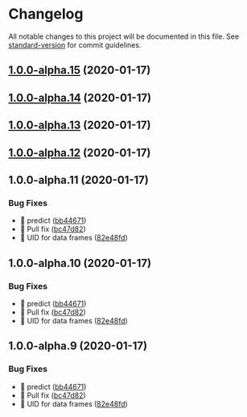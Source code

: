 # Changelog

All notable changes to this project will be documented in this file. See [standard-version](https://github.com/conventional-changelog/standard-version) for commit guidelines.

## [1.0.0-alpha.15](https://git.mvdw-software.com/Maximvdw/openhps-core/compare/v1.0.0-alpha.11...v1.0.0-alpha.15) (2020-01-17)

## [1.0.0-alpha.14](https://git.mvdw-software.com/Maximvdw/openhps-core/compare/v1.0.0-alpha.11...v1.0.0-alpha.14) (2020-01-17)

## [1.0.0-alpha.13](https://git.mvdw-software.com/Maximvdw/openhps-core/compare/v1.0.0-alpha.11...v1.0.0-alpha.13) (2020-01-17)

## [1.0.0-alpha.12](https://git.mvdw-software.com/Maximvdw/openhps-core/compare/v1.0.0-alpha.11...v1.0.0-alpha.12) (2020-01-17)

## 1.0.0-alpha.11 (2020-01-17)


### Bug Fixes

* 🐛 predict ([bb44671](https://git.mvdw-software.com/Maximvdw/openhps-core/commit/bb44671f0c025c70acd101b76cd6439a2e950d12))
* 🐛 Pull fix ([bc47d82](https://git.mvdw-software.com/Maximvdw/openhps-core/commit/bc47d8246cde0beccfda55ff1523ed3efd0a8a45))
* 🐛 UID for data frames ([82e48fd](https://git.mvdw-software.com/Maximvdw/openhps-core/commit/82e48fdd71932f06b86fca42ff7527f98c5b56c8))

## 1.0.0-alpha.10 (2020-01-17)


### Bug Fixes

* 🐛 predict ([bb44671](https://git.mvdw-software.com/Maximvdw/openhps-core/commit/bb44671f0c025c70acd101b76cd6439a2e950d12))
* 🐛 Pull fix ([bc47d82](https://git.mvdw-software.com/Maximvdw/openhps-core/commit/bc47d8246cde0beccfda55ff1523ed3efd0a8a45))
* 🐛 UID for data frames ([82e48fd](https://git.mvdw-software.com/Maximvdw/openhps-core/commit/82e48fdd71932f06b86fca42ff7527f98c5b56c8))

## 1.0.0-alpha.9 (2020-01-17)


### Bug Fixes

* 🐛 predict ([bb44671](https://git.mvdw-software.com/Maximvdw/openhps-core/commit/bb44671f0c025c70acd101b76cd6439a2e950d12))
* 🐛 Pull fix ([bc47d82](https://git.mvdw-software.com/Maximvdw/openhps-core/commit/bc47d8246cde0beccfda55ff1523ed3efd0a8a45))
* 🐛 UID for data frames ([82e48fd](https://git.mvdw-software.com/Maximvdw/openhps-core/commit/82e48fdd71932f06b86fca42ff7527f98c5b56c8))
